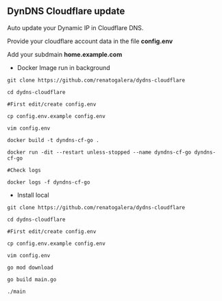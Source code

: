 ## DynDNS Cloudflare update

Auto update your Dynamic IP in Cloudflare DNS.

Provide your cloudflare account data in the file **config.env**

Add your subdmain **home.example.com**

- Docker Image run in background

```
git clone https://github.com/renatogalera/dydns-cloudflare 

cd dydns-cloudflare

#First edit/create config.env 

cp config.env.example config.env

vim config.env

docker build -t dyndns-cf-go .

docker run -dit --restart unless-stopped --name dyndns-cf-go dyndns-cf-go

#Check logs

docker logs -f dyndns-cf-go
```

- Install local

```
git clone https://github.com/renatogalera/dydns-cloudflare

cd dydns-cloudflare

#First edit/create config.env

cp config.env.example config.env

vim config.env

go mod download

go build main.go

./main
```



